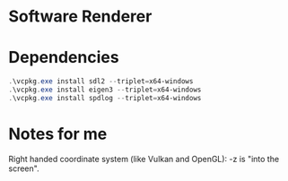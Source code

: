 # Software Renderer


# Dependencies

```powershell
.\vcpkg.exe install sdl2 --triplet=x64-windows
.\vcpkg.exe install eigen3 --triplet=x64-windows
.\vcpkg.exe install spdlog --triplet=x64-windows
```

# Notes for me

Right handed coordinate system (like Vulkan and OpenGL): -z is "into the screen".